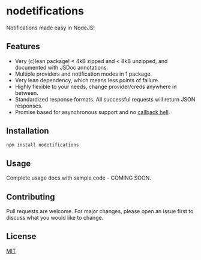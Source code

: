 # nodetifications

Notifications made easy in NodeJS!

## Features
- Very (c)lean package! < 4kB zipped and < 8kB unzipped, and documented with JSDoc annotations.
- Multiple providers and notification modes in 1 package.
- Very lean dependency, which means less points of failure.
- Highly flexible to your needs, change provider/creds anywhere in between.
- Standardized response formats. All successful requests will return JSON responses.
- Promise based for asynchronous support and no [callback hell](http://callbackhell.com/).

## Installation

```zsh
npm install nodetifications
```

## Usage

Complete usage docs with sample code - COMING SOON.

## Contributing
Pull requests are welcome. For major changes, please open an issue first to discuss what you would like to change.

## License
[MIT](https://choosealicense.com/licenses/mit/)